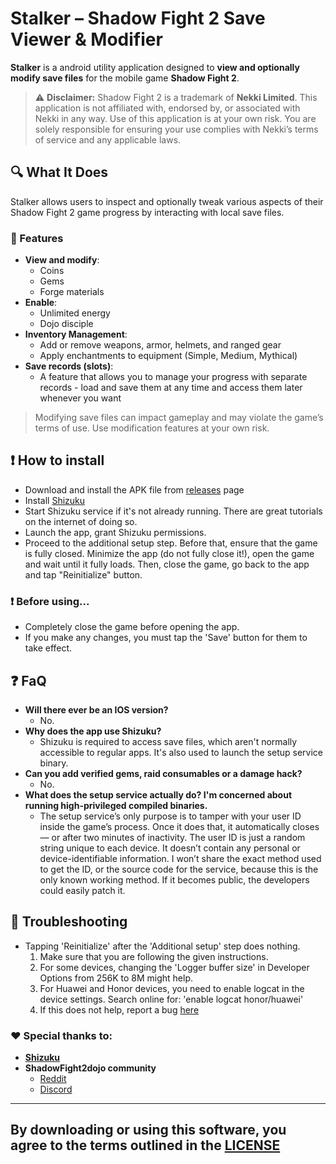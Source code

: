 # Stalker – Shadow Fight 2 Save Viewer & Modifier

**Stalker** is a android utility application designed to **view and optionally modify save files** for the mobile game **Shadow Fight 2**.

> ⚠️ **Disclaimer:** Shadow Fight 2 is a trademark of **Nekki Limited**. This application is not affiliated with, endorsed by, or associated with Nekki in any way. Use of this application is at your own risk. You are solely responsible for ensuring your use complies with Nekki’s terms of service and any applicable laws.

## 🔍 What It Does

Stalker allows users to inspect and optionally tweak various aspects of their Shadow Fight 2 game progress by interacting with local save files.

### 🔧 Features

- **View and modify**:
  - Coins
  - Gems
  - Forge materials
- **Enable**:
  - Unlimited energy
  - Dojo disciple
- **Inventory Management**:
  - Add or remove weapons, armor, helmets, and ranged gear
  - Apply enchantments to equipment (Simple, Medium, Mythical)
- **Save records (slots)**:
  - A feature that allows you to manage your progress with separate records - load and save them at any time and access them later whenever you want

> Modifying save files can impact gameplay and may violate the game’s terms of use. Use modification features at your own risk.

## ❗ How to install
- Download and install the APK file from [releases](https://github.com/onerdna/stalker/releases) page
- Install [Shizuku](https://shizuku.rikka.app/)
- Start Shizuku service if it's not already running. There are great tutorials on the internet of doing so.
- Launch the app, grant Shizuku permissions.
- Proceed to the additional setup step. Before that, ensure that the game is fully closed. Minimize the app (do not fully close it!), open the game and wait until it fully loads. Then, close the game, go back to the app and tap "Reinitialize" button.

### ❗ Before using...
- Completely close the game before opening the app.
- If you make any changes, you must tap the 'Save' button for them to take effect.

## ❓ FaQ
- **Will there ever be an IOS version?**
  - No.
- **Why does the app use Shizuku?**
  - Shizuku is required to access save files, which aren't normally accessible to regular apps. It's also used to launch the setup service binary.
- **Can you add verified gems, raid consumables or a damage hack?**
  - No.
- **What does the setup service actually do? I'm concerned about running high-privileged compiled binaries.**
  - The setup service’s only purpose is to tamper with your user ID inside the game’s process. Once it does that, it automatically closes — or after two minutes of inactivity. The user ID is just a random string unique to each device. It doesn’t contain any personal or device-identifiable information. I won’t share the exact method used to get the ID, or the source code for the service, because this is the only known working method. If it becomes public, the developers could easily patch it.

## 🔧 Troubleshooting
- Tapping 'Reinitialize' after the 'Additional setup' step does nothing.
  1. Make sure that you are following the given instructions.
  2. For some devices, changing the 'Logger buffer size' in Developer Options from 256K to 8M might help.
  3. For Huawei and Honor devices, you need to enable logcat in the device settings. Search online for: 'enable logcat honor/huawei'
  4. If this does not help, report a bug [here](https://github.com/onerdna/stalker/issues/new?template=additional-setup-bug-report.md)


### ❤ Special thanks to:
- [**Shizuku**](https://shizuku.rikka.app/)
- **ShadowFight2dojo community**
  - [Reddit](https://www.reddit.com/r/ShadowFight2dojo/)
  - [Discord](https://discord.gg/ThDBZztuJu)
---
## By downloading or using this software, you agree to the terms outlined in the [LICENSE](./LICENSE)
